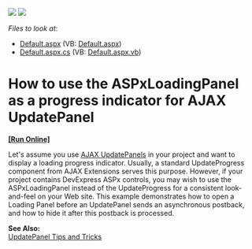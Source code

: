 <!-- default badges list -->
[![](https://img.shields.io/badge/Open_in_DevExpress_Support_Center-FF7200?style=flat-square&logo=DevExpress&logoColor=white)](https://supportcenter.devexpress.com/ticket/details/E1442)
[![](https://img.shields.io/badge/📖_How_to_use_DevExpress_Examples-e9f6fc?style=flat-square)](https://docs.devexpress.com/GeneralInformation/403183)
<!-- default badges end -->
<!-- default file list -->
*Files to look at*:

* [Default.aspx](./CS/UpdatePanelProgress/Default.aspx) (VB: [Default.aspx](./VB/UpdatePanelProgress/Default.aspx))
* [Default.aspx.cs](./CS/UpdatePanelProgress/Default.aspx.cs) (VB: [Default.aspx.vb](./VB/UpdatePanelProgress/Default.aspx.vb))
<!-- default file list end -->
# How to use the ASPxLoadingPanel as a progress indicator for AJAX UpdatePanel
<!-- run online -->
**[[Run Online]](https://codecentral.devexpress.com/e1442/)**
<!-- run online end -->


<p>Let's assume you use <a href="http://msdn.microsoft.com/en-us/library/bb386454.aspx"><u>AJAX UpdatePanels</u></a> in your project and want to display a loading progress indicator. Usually, a standard UpdateProgress component from AJAX Extensions serves this purpose. However, if your project contains DevExpress ASPx controls, you may wish to use the ASPxLoadingPanel instead of the UpdateProgress for a consistent look-and-feel on your Web site. This example demonstrates how to open a Loading Panel before an UpdatePanel sends an asynchronous postback, and how to hide it after this postback is processed.</p><p><strong>See Also:</strong><br />
<a href="http://msdn.microsoft.com/en-us/magazine/cc163413.aspx"><u>UpdatePanel Tips and Tricks</u></a></p>

<br/>


